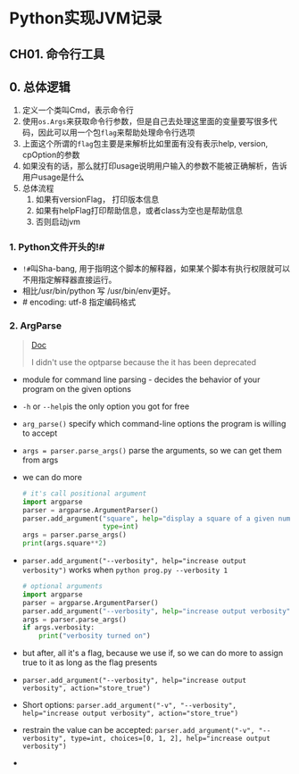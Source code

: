 # Python实现JVM记录

## CH01. 命令行工具

## 0. 总体逻辑

1. 定义一个类叫Cmd，表示命令行
2. 使用`os.Args`来获取命令行参数，但是自己去处理这里面的变量要写很多代码，因此可以用一个包`flag`来帮助处理命令行选项
3. 上面这个所谓的`flag`包主要是来解析比如里面有没有表示help, version, cpOption的参数
4. 如果没有的话，那么就打印usage说明用户输入的参数不能被正确解析，告诉用户usage是什么
5. 总体流程
	1. 如果有versionFlag， 打印版本信息
	2. 如果有helpFlag打印帮助信息，或者class为空也是帮助信息
	3. 否则启动jvm

### 1. Python文件开头的!#

- `!#`叫Sha-bang, 用于指明这个脚本的解释器，如果某个脚本有执行权限就可以不用指定解释器直接运行。
- 相比/usr/bin/python 写 /usr/bin/env更好。
- \# encoding: utf-8 指定编码格式

### 2. ArgParse

> [Doc](https://docs.python.org/zh-cn/3.13/howto/argparse.html)
>
> I didn't use the optparse because the it has been deprecated

- module for command line parsing - decides the behavior of your program on the given options

- `-h` or `--help`is the only option you got for free

- `arg_parse()` specify which command-line options the program is willing to accept

- `args = parser.parse_args()` parse the arguments, so we can get them from args

- we can do more

	```python
	# it's call positional argument
	import argparse
	parser = argparse.ArgumentParser()
	parser.add_argument("square", help="display a square of a given number",
	                    type=int)
	args = parser.parse_args()
	print(args.square**2)
	```

- `parser.add_argument("--verbosity", help="increase output verbosity")` works when `python prog.py --verbosity 1`

	```python
	# optional arguments
	import argparse
	parser = argparse.ArgumentParser()
	parser.add_argument("--verbosity", help="increase output verbosity")
	args = parser.parse_args()
	if args.verbosity:
	    print("verbosity turned on")
	```

- but after, all it's a flag, because we use if, so we can do more to assign true to it as long as the flag presents

- `parser.add_argument("--verbosity", help="increase output verbosity", action="store_true")`

- Short options: `parser.add_argument("-v", "--verbosity", help="increase output verbosity", action="store_true")`

- restrain the value can be accepted: `parser.add_argument("-v", "--verbosity", type=int, choices=[0, 1, 2], help="increase output verbosity")`

- 

